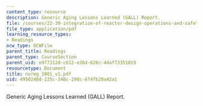 ```yaml
---
content_type: resource
description: Generic Aging Lessons Learned (GALL) Report.
file: /courses/22-39-integration-of-reactor-design-operations-and-safety-fall-2006/4950248d225c348c298c674fb20a42a1_nureg_1801_v1.pdf
file_type: application/pdf
learning_resource_types:
- Readings
ocw_type: OCWFile
parent_title: Readings
parent_type: CourseSection
parent_uid: e977312d-c612-e36d-626c-4daf73351019
resourcetype: Document
title: nureg_1801_v1.pdf
uid: 4950248d-225c-348c-298c-674fb20a42a1
---
```

Generic Aging Lessons Learned (GALL) Report.

